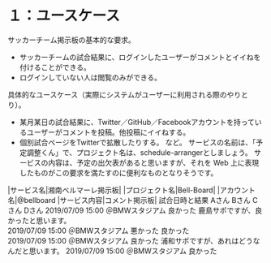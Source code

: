 # １：ユースケース

サッカーチーム掲示板の基本的な要求。
* サッカーチームの試合結果に、ログインしたユーザーがコメントとイイねを付けることができる。
* ログインしていない人は閲覧のみができる。

具体的なユースケース（実際にシステムがユーザーに利用される際のやりとり）。
* 某月某日の試合結果に、Twitter／GitHub／Facebookアカウントを持っているユーザーがコメントを投稿。他投稿にイイねする。
* 個別試合ページをTwitterで拡散したりする。
など。
サービスの名前は、「予定調整くん」で、プロジェクト名は、schedule-arrangerとしましょう。
サービスの内容は、予定の出欠表があると思いますが、それを Web 上に表現したものがこの要求を満たすのに便利なものとなりそうです。

|サービス名|湘南ベルマーレ掲示板|
|プロジェクト名|Bell-Board|
|アカウント名|@bellboard
|サービス内容|コメント掲示板|
試合日時と結果	Aさん	Bさん	Cさん	Dさん
2019/07/09 15:00
＠BMWスタジアム	良かった		鹿島サポですが、良かったと思います。	
2019/07/09 15:00
＠BMWスタジアム	悪かった	良かった		
2019/07/09 15:00
＠BMWスタジアム	良かった			浦和サポですが、あれはどうなんだと思います。
2019/07/09 15:00
＠BMWスタジアム		良かった		

